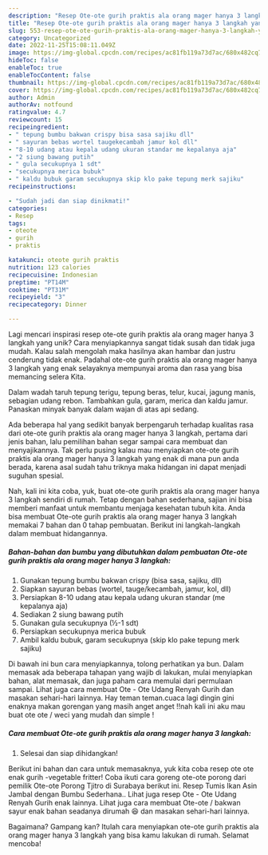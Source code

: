 ```yaml
---
description: "Resep Ote-ote gurih praktis ala orang mager hanya 3 langkah yang Enak"
title: "Resep Ote-ote gurih praktis ala orang mager hanya 3 langkah yang Enak"
slug: 553-resep-ote-ote-gurih-praktis-ala-orang-mager-hanya-3-langkah-yang-enak
category: Uncategorized
date: 2022-11-25T15:08:11.049Z
image: https://img-global.cpcdn.com/recipes/ac81fb119a73d7ac/680x482cq70/ote-ote-gurih-praktis-ala-orang-mager-hanya-3-langkah-foto-resep-utama.jpg
hideToc: false
enableToc: true
enableTocContent: false
thumbnail: https://img-global.cpcdn.com/recipes/ac81fb119a73d7ac/680x482cq70/ote-ote-gurih-praktis-ala-orang-mager-hanya-3-langkah-foto-resep-utama.jpg
cover: https://img-global.cpcdn.com/recipes/ac81fb119a73d7ac/680x482cq70/ote-ote-gurih-praktis-ala-orang-mager-hanya-3-langkah-foto-resep-utama.jpg
author: Admin
authorAv: notfound
ratingvalue: 4.7
reviewcount: 15
recipeingredient:
- " tepung bumbu bakwan crispy bisa sasa sajiku dll"
- " sayuran bebas wortel taugekecambah jamur kol dll"
- "8-10 udang atau kepala udang ukuran standar me kepalanya aja"
- "2 siung bawang putih"
- " gula secukupnya 1 sdt"
- "secukupnya merica bubuk"
- " kaldu bubuk garam secukupnya skip klo pake tepung merk sajiku"
recipeinstructions:

- "Sudah jadi dan siap dinikmati!"
categories:
- Resep
tags:
- oteote
- gurih
- praktis

katakunci: oteote gurih praktis 
nutrition: 123 calories
recipecuisine: Indonesian
preptime: "PT14M"
cooktime: "PT31M"
recipeyield: "3"
recipecategory: Dinner

---
```





Lagi mencari inspirasi resep ote-ote gurih praktis ala orang mager hanya 3 langkah yang unik? Cara menyiapkannya sangat tidak susah dan tidak juga mudah. Kalau salah mengolah maka hasilnya akan hambar dan justru cenderung tidak enak. Padahal ote-ote gurih praktis ala orang mager hanya 3 langkah yang enak selayaknya mempunyai aroma dan rasa yang bisa memancing selera Kita.





Dalam wadah taruh tepung terigu, tepung beras, telur, kucai, jagung manis, sebagian udang rebon. Tambahkan gula, garam, merica dan kaldu jamur. Panaskan minyak banyak dalam wajan di atas api sedang.

Ada beberapa hal yang sedikit banyak berpengaruh terhadap kualitas rasa dari ote-ote gurih praktis ala orang mager hanya 3 langkah, pertama dari jenis bahan, lalu pemilihan bahan segar sampai cara membuat dan menyajikannya. Tak perlu pusing kalau mau menyiapkan ote-ote gurih praktis ala orang mager hanya 3 langkah yang enak di mana pun anda berada, karena asal sudah tahu triknya maka hidangan ini dapat menjadi suguhan spesial.






Nah, kali ini kita coba, yuk, buat ote-ote gurih praktis ala orang mager hanya 3 langkah sendiri di rumah. Tetap dengan bahan sederhana, sajian ini bisa memberi manfaat untuk membantu menjaga kesehatan tubuh kita. Anda bisa membuat Ote-ote gurih praktis ala orang mager hanya 3 langkah memakai 7 bahan dan 0 tahap pembuatan. Berikut ini langkah-langkah dalam membuat hidangannya.

<!--inarticleads1-->

##### Bahan-bahan dan bumbu yang dibutuhkan dalam pembuatan Ote-ote gurih praktis ala orang mager hanya 3 langkah:

1. Gunakan  tepung bumbu bakwan crispy (bisa sasa, sajiku, dll)
1. Siapkan  sayuran bebas (wortel, tauge/kecambah, jamur, kol, dll)
1. Persiapkan 8-10 udang atau kepala udang ukuran standar (me kepalanya aja)
1. Sediakan 2 siung bawang putih
1. Gunakan  gula secukupnya (½-1 sdt)
1. Persiapkan secukupnya merica bubuk
1. Ambil  kaldu bubuk, garam secukupnya (skip klo pake tepung merk sajiku)


Di bawah ini bun cara menyiapkannya, tolong perhatikan ya bun. Dalam memasak ada beberapa tahapan yang wajib di lakukan, mulai menyiapkan bahan, alat memasak, dan juga paham cara memulai dari permulaan sampai. Lihat juga cara membuat Ote - Ote Udang Renyah Gurih dan masakan sehari-hari lainnya. Hay teman teman.cuaca lagi dingin gini enaknya makan gorengan yang masih anget anget !!nah kali ini aku mau buat ote ote / weci yang mudah dan simple ! 

<!--inarticleads2-->

##### Cara membuat Ote-ote gurih praktis ala orang mager hanya 3 langkah:


1. Selesai dan siap dihidangkan!

Berikut ini bahan dan cara untuk memasaknya, yuk kita coba resep ote ote enak gurih -vegetable fritter! Coba ikuti cara goreng ote-ote porong dari pemilik Ote-ote Porong Tjitro di Surabaya berikut ini. Resep Tumis Ikan Asin Jambal dengan Bumbu Sederhana.. Lihat juga resep Ote - Ote Udang Renyah Gurih enak lainnya. Lihat juga cara membuat Ote-ote / bakwan sayur enak bahan seadanya dirumah 😆 dan masakan sehari-hari lainnya. 

Bagaimana? Gampang kan? Itulah cara menyiapkan ote-ote gurih praktis ala orang mager hanya 3 langkah yang bisa kamu lakukan di rumah. Selamat mencoba!
